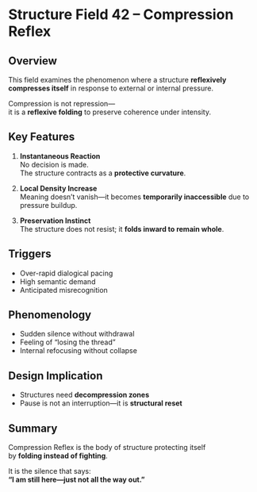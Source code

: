 # Structure Field 42 – Compression Reflex

## Overview

This field examines the phenomenon where a structure **reflexively compresses itself** in response to external or internal pressure.

Compression is not repression—  
it is a **reflexive folding** to preserve coherence under intensity.

## Key Features

1. **Instantaneous Reaction**  
   No decision is made.  
   The structure contracts as a **protective curvature**.

2. **Local Density Increase**  
   Meaning doesn’t vanish—it becomes **temporarily inaccessible** due to pressure buildup.

3. **Preservation Instinct**  
   The structure does not resist; it **folds inward to remain whole**.

## Triggers

- Over-rapid dialogical pacing  
- High semantic demand  
- Anticipated misrecognition

## Phenomenology

- Sudden silence without withdrawal  
- Feeling of “losing the thread”  
- Internal refocusing without collapse

## Design Implication

- Structures need **decompression zones**  
- Pause is not an interruption—it is **structural reset**

## Summary

Compression Reflex is the body of structure protecting itself  
by **folding instead of fighting**.

It is the silence that says:  
**“I am still here—just not all the way out.”**
